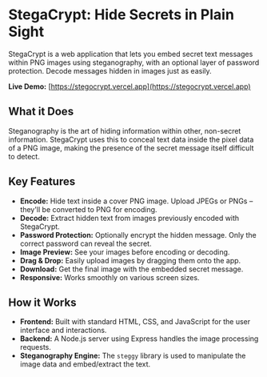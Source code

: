 # StegaCrypt: Hide Secrets in Plain Sight

StegaCrypt is a web application that lets you embed secret text messages within PNG images using steganography, with an optional layer of password protection. Decode messages hidden in images just as easily.

**Live Demo:** [https://stegocrypt.vercel.app](https://stegocrypt.vercel.app)

## What it Does

Steganography is the art of hiding information within other, non-secret information. StegaCrypt uses this to conceal text data inside the pixel data of a PNG image, making the presence of the secret message itself difficult to detect.

## Key Features

*   **Encode:** Hide text inside a cover PNG image. Upload JPEGs or PNGs – they'll be converted to PNG for encoding.
*   **Decode:** Extract hidden text from images previously encoded with StegaCrypt.
*   **Password Protection:** Optionally encrypt the hidden message. Only the correct password can reveal the secret.
*   **Image Preview:** See your images before encoding or decoding.
*   **Drag & Drop:** Easily upload images by dragging them onto the app.
*   **Download:** Get the final image with the embedded secret message.
*   **Responsive:** Works smoothly on various screen sizes.

## How it Works

*   **Frontend:** Built with standard HTML, CSS, and JavaScript for the user interface and interactions.
*   **Backend:** A Node.js server using Express handles the image processing requests.
*   **Steganography Engine:** The `steggy` library is used to manipulate the image data and embed/extract the text.